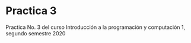 # Practica 3
Practica No. 3 del curso Introducción a la programación y computación 1, segundo semestre 2020
